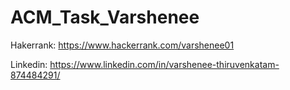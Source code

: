 # ACM_Task_Varshenee
Hakerrank: https://www.hackerrank.com/varshenee01

Linkedin: https://www.linkedin.com/in/varshenee-thiruvenkatam-874484291/
